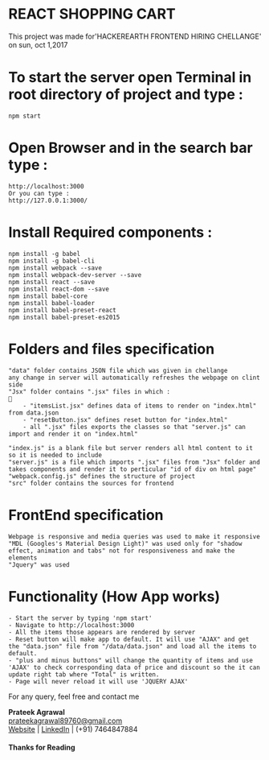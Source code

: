 # REACT SHOPPING CART
This project was made for'HACKEREARTH FRONTEND HIRING CHELLANGE' on sun, oct 1,2017
# To start the server open Terminal in root directory of project and type :

    npm start
    
# Open Browser and in the search bar type :


    http://localhost:3000
    Or you can type :
    http://127.0.0.1:3000/


# Install Required components :
    
    npm install -g babel
    npm install -g babel-cli
    npm install webpack --save
    npm install webpack-dev-server --save
    npm install react --save
    npm install react-dom --save
    npm install babel-core
    npm install babel-loader
    npm install babel-preset-react
    npm install babel-preset-es2015


# Folders and files specification

    "data" folder contains JSON file which was given in chellange
    any change in server will automatically refreshes the webpage on clint side
    "Jsx" folder contains ".jsx" files in which :
    
        - "itemsList.jsx" defines data of items to render on "index.html" from data.json
        - "resetButton.jsx" defines reset button for "index.html"
        - all ".jsx" files exports the classes so that "server.js" can import and render it on "index.html"
        
    "index.js" is a blank file but server renders all html content to it so it is needed to include
    "server.js" is a file which imports ".jsx" files from "Jsx" folder and takes components and render it to perticular "id of div on html page"
    "webpack.config.js" defines the structure of project
    "src" folder contains the sources for frontend
    
# FrontEnd specification

    Webpage is responsive and media queries was used to make it responsive
    "MDL (Googles's Material Design Light)" was used only for "shadow effect, animation and tabs" not for responsiveness and make the elements
    "Jquery" was used
    
# Functionality (How App works)
    
    - Start the server by typing 'npm start'
    - Navigate to http://localhost:3000
    - All the items those appears are rendered by server
    - Reset button will make app to default. It will use "AJAX" and get the "data.json" file from "/data/data.json" and load all the items to default.
    - "plus and minus buttons" will change the quantity of items and use 'AJAX' to check corresponding data of price and discount so the it can update right tab where "Total" is written.
    - Page will never reload it will use 'JQUERY AJAX'



For any query, feel free and contact me


**Prateek Agrawal**  
prateekagrawal89760@gmail.com  
[Website][400] | [LinkedIn][500] | (+91) 7464847884

#### Thanks for Reading


 [400]: http://agrawalprateek.me
 [500]: https://www.linkedin.com/in/agrawal-prateek
